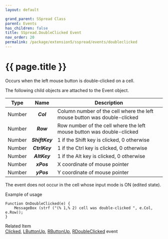 ```yaml
---
layout: default

grand_parent: SSpread Class
parent: Events
has_children: false
title: SSpread.DoubleClicked Event
nav_order: 20
permalink: /package/extension5/sspread/events/doubleclicked
---
```

# {{ page.title }}

Occurs when the left mouse button is double-clicked on a cell.

The following child objects are attached to the Event object.

| Type   |      Name      | Description                                                              |
|--------|:--------------:|--------------------------------------------------------------------------|
| Number |    **_Col_**   | Column number of the cell where the left mouse button was double-clicked |
| Number |    **_Row_**   | Row number of the cell where the left mouse button was double-clicked    |
| Number | **_ShiftKey_** | 1 if the Shift key is clicked, 0 otherwise                               |
| Number |  **_CtrlKey_** | 1 if the Ctrl key is clicked, 0 otherwise                                |
| Number |  **_AltKey_**  | 1 if the Alt key is clicked, 0 otherwise                                 |
| Number |   **_xPos_**   | X coordinate of mouse pointer                                            |
| Number |   **_yPos_**   | Y coordinate of mouse pointer                                            |

The event does not occur in the cell whose input mode is ON (edited state).

Example of usage<br>
```
Function OnDoubleClicked(e) {
    MessageBox (strf ("(% 1,% 2) cell was double-clicked ", e.Col, e.Row));
}
```

Related Item<br>
<a href="/package/extension5/sspread/events/clicked">Clicked</a>, <a href="/package/extension5/sspread/events/lbuttonup">LButtonUp</a>, <a href="/package/extension5/sspread/events/rbuttonup">RButtonUp</a>, <a href="/package/extension5/sspread/events/rdoubleclicked">RDoubleClicked</a> event 